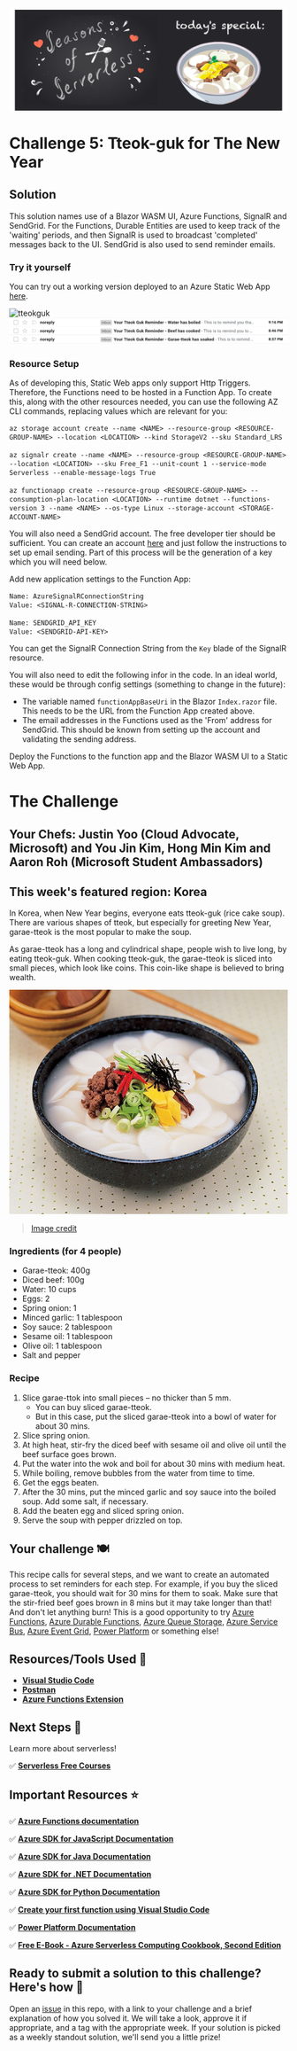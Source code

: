 ![banner](assets/banner-5.png)

# Challenge 5: Tteok-guk for The New Year

## Solution

This solution names use of a Blazor WASM UI, Azure Functions, SignalR and SendGrid. For the Functions, Durable Entities are used to keep track of the 'waiting' periods, and then SignalR is used to broadcast 'completed' messages back to the UI. SendGrid is also used to send reminder emails.

### Try it yourself
You can try out a working version deployed to an Azure Static Web App [here](https://www.tteokguk.cloud).

![tteokguk](assets/tteokgukui.png)
![tteokguk](assets/tteokguk-emails.png)

### Resource Setup
As of developing this, Static Web apps only support Http Triggers. Therefore, the Functions need to be hosted in a Function App. To create this, along with the other resources needed, you can use the following AZ CLI commands, replacing values which are relevant for you:

```
az storage account create --name <NAME> --resource-group <RESOURCE-GROUP-NAME> --location <LOCATION> --kind StorageV2 --sku Standard_LRS

az signalr create --name <NAME> --resource-group <RESOURCE-GROUP-NAME> --location <LOCATION> --sku Free_F1 --unit-count 1 --service-mode Serverless --enable-message-logs True

az functionapp create --resource-group <RESOURCE-GROUP-NAME> --consumption-plan-location <LOCATION> --runtime dotnet --functions-version 3 --name <NAME> --os-type Linux --storage-account <STORAGE-ACCOUNT-NAME>
```

You will also need a SendGrid account. The free developer tier should be sufficient. You can create an account [here](https://signup.sendgrid.com) and just follow the instructions to set up email sending. Part of this process will be the generation of a key which you will need below.

Add new application settings to the Function App:
```
Name: AzureSignalRConnectionString
Value: <SIGNAL-R-CONNECTION-STRING>

Name: SENDGRID_API_KEY
Value: <SENDGRID-API-KEY>
```
You can get the SignalR Connection String from the `Key` blade of the SignalR resource.

You will also need to edit the following infor in the code. In an ideal world, these would be through config settings (something to change in the future):

* The variable named `functionAppBaseUri` in the Blazor `Index.razor` file. This needs to be the URL from the Function App created above.
* The email addresses in the Functions used as the 'From' address for SendGrid. This should be known from setting up the account and validating the sending address.

Deploy the Functions to the function app and the Blazor WASM UI to a Static Web App.

# The Challenge

## Your Chefs: Justin Yoo (Cloud Advocate, Microsoft) and You Jin Kim, Hong Min Kim and Aaron Roh (Microsoft Student Ambassadors)
## This week's featured region: Korea

In Korea, when New Year begins, everyone eats tteok-guk (rice cake soup). There are various shapes of tteok, but especially for greeting New Year, garae-tteok is the most popular to make the soup.

As garae-tteok has a long and cylindrical shape, people wish to live long, by eating tteok-guk. When cooking tteok-guk, the garae-tteok is sliced into small pieces, which look like coins. This coin-like shape is believed to bring wealth.

![soup](assets/tteokguk.jpg)

> [Image credit](https://blog.naver.com/cjstar1/220918926273)

### Ingredients (for 4 people)

- Garae-tteok: 400g
- Diced beef: 100g
- Water: 10 cups
- Eggs: 2
- Spring onion: 1
- Minced garlic: 1 tablespoon
- Soy sauce: 2 tablespoon
- Sesame oil: 1 tablespoon
- Olive oil: 1 tablespoon
- Salt and pepper

### Recipe

1. Slice garae-ttok into small pieces – no thicker than 5 mm.
   - You can buy sliced garae-tteok.
   - But in this case, put the sliced garae-tteok into a bowl of water for about 30 mins.
2. Slice spring onion.
3. At high heat, stir-fry the diced beef with sesame oil and olive oil until the beef surface goes brown.
4. Put the water into the wok and boil for about 30 mins with medium heat.
5. While boiling, remove bubbles from the water from time to time.
6. Get the eggs beaten.
7. After the 30 mins, put the minced garlic and soy sauce into the boiled soup. Add some salt, if necessary.
8. Add the beaten egg and sliced spring onion.
9. Serve the soup with pepper drizzled on top.

## Your challenge 🍽

This recipe calls for several steps, and we want to create an automated process to set reminders for each step. For example, if you buy the sliced garae-tteok, you should wait for 30 mins for them to soak. Make sure that the stir-fried beef goes brown in 8 mins but it may take longer than that! And don't let anything burn! This is a good opportunity to try [Azure Functions](https://azure.microsoft.com/services/functions/?WT.mc_id=academic-10922-cxa), [Azure Durable Functions](https://docs.microsoft.com/azure/azure-functions/durable/durable-functions-overview?tabs=csharp&WT.mc_id=academic-10922-cxa), [Azure Queue Storage](https://azure.microsoft.com/services/storage/queues/?WT.mc_id=academic-10922-cxa), [Azure Service Bus](https://azure.microsoft.com/services/service-bus/?WT.mc_id=academic-10922-cxa), [Azure Event Grid](https://azure.microsoft.com/services/event-grid/?WT.mc_id=academic-10922-cxa), [Power Platform](https://powerplatform.microsoft.com/?WT.mc_id=academic-10922-cxa) or something else!

## Resources/Tools Used 🚀

- **[Visual Studio Code](https://code.visualstudio.com/?WT.mc_id=academic-10922-cxa)**
- **[Postman](https://www.getpostman.com/downloads/)**
- **[Azure Functions Extension](https://marketplace.visualstudio.com/items?itemName=ms-azuretools.vscode-azurefunctions&WT.mc_id=academic-10922-cxa)**

## Next Steps 🏃

Learn more about serverless!

  ✅ **[Serverless Free Courses](https://docs.microsoft.com/learn/browse/?term=azure%20functions&WT.mc_id=academic-10922-cxa)**

## Important Resources ⭐️

  ✅ **[Azure Functions documentation](https://docs.microsoft.com/azure/azure-functions/?WT.mc_id=academic-10922-cxa)**

  ✅ **[Azure SDK for JavaScript Documentation](https://docs.microsoft.com/azure/javascript/?WT.mc_id=academic-10922-cxa)**

  ✅ **[Azure SDK for Java Documentation](https://docs.microsoft.com/azure/developer/java/?WT.mc_id=academic-10922-cxa)**

  ✅ **[Azure SDK for .NET Documentation](https://docs.microsoft.com/dotnet/azure/?WT.mc_id=academic-10922-cxa)**

  ✅ **[Azure SDK for Python Documentation](https://docs.microsoft.com/azure/developer/python/?WT.mc_id=academic-10922-cxa)**

  ✅ **[Create your first function using Visual Studio Code](https://docs.microsoft.com/azure/azure-functions/functions-create-first-function-vs-code?WT.mc_id=academic-10922-cxa)**

  ✅ **[Power Platform Documentation](https://docs.microsoft.com/power-platform/?WT.mc_id=academic-10922-cxa)**

  ✅ **[Free E-Book - Azure Serverless Computing Cookbook, Second Edition](https://azure.microsoft.com/resources/azure-serverless-computing-cookbook/?WT.mc_id=academic-10922-cxa)**

## Ready to submit a solution to this challenge? Here's how 🚀

Open an [issue](https://github.com/microsoft/Seasons-of-Serverless/issues/new?assignees=&labels=&template=seasons-of-serverless-solution.md&title=Solution) in this repo, with a link to your challenge and a brief explanation of how you solved it. We will take a look, approve it if appropriate, and a tag with the appropriate week. If your solution is picked as a weekly standout solution, we'll send you a little prize!
